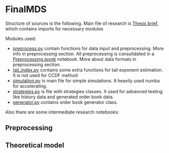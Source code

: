 # FinalMDS

Structure of sources is the following.
Main file of research is [Thesis brief](Thesis%20brief.ipynb), which contains imports for necessary modules

Modules used:
- [preprocess.py]() contain functions for data input and preprocessing. More info in preprocessing section. All preprocessing is consolidated in a [Preprocessing.ipynb]() notebook. More about data formats in preprocessing section.
- [tail_index.py]() contains some extra functions for tail exponent estimation. It is not used for CCDF method
- [simulation.py]() is main file for simple simulations. It heavily used numba for accelerating.
- [strategies.py]() is file with strategies classes. It used for advanced testing like history data and generated order book data.
- [generator.py]() contains order book generator class.

Also there are some intermediate research notebooks:


## Preprocessing

## Theoretical model

##
